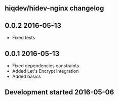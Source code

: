 hiqdev/hidev-nginx changelog
----------------------------

## 0.0.2 2016-05-13

- Fixed tests

## 0.0.1 2016-05-13

- Fixed dependencies constraints
- Added Let's Encrypt integration
- Added basics

## Development started 2016-05-06

